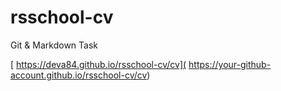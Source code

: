 # rsschool-cv
Git &amp; Markdown Task 

[ https://deva84.github.io/rsschool-cv/cv]( https://your-github-account.github.io/rsschool-cv/cv)

